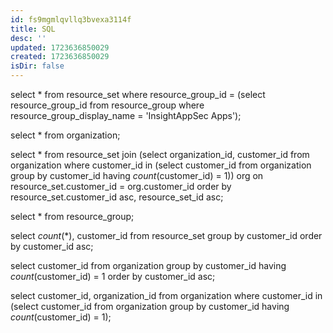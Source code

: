 ```yaml
---
id: fs9mgmlqvllq3bvexa3114f
title: SQL
desc: ''
updated: 1723636850029
created: 1723636850029
isDir: false
---
```

select * from resource_set where resource_group_id = (select resource_group_id from resource_group where resource_group_display_name = 'InsightAppSec Apps');

select * from organization;

select * from resource_set join (select organization_id, customer_id
from organization
where customer_id in (select customer_id from organization group by customer_id having *count*(customer_id) = 1)) org
on resource_set.customer_id = org.customer_id
order by resource_set.customer_id asc, resource_set_id asc;

select * from resource_group;

select *count*(*), customer_id from resource_set group by customer_id order by customer_id asc;


select customer_id from organization group by customer_id having *count*(customer_id) = 1 order by customer_id asc;

select customer_id, organization_id from organization where customer_id in (select customer_id from organization group by customer_id having *count*(customer_id) = 1);